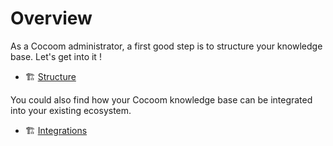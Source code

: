 # Overview

As a Cocoom administrator, a first good step is to structure your knowledge base. Let's get into it !

- 🏗 [Structure](./structure.md)


You could also find how your Cocoom knowledge base can be integrated into your existing ecosystem.

- 🏗 [Integrations](./integration-introduction.md)
